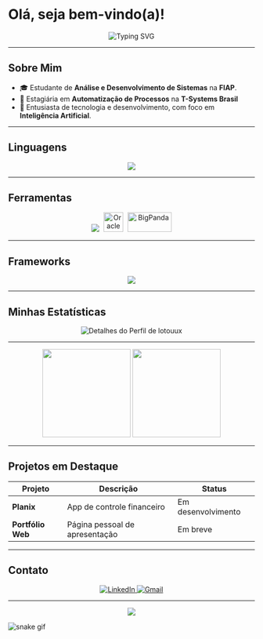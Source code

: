 # Olá, seja bem-vindo(a)!

<p align="center">
  <img src="https://readme-typing-svg.demolab.com?font=Fira+Code&weight=700&size=24&pause=1000&color=8E44AD&center=true&vCenter=true&width=435&lines=Hello+World!" alt="Typing SVG" />
</p>

---

## Sobre Mim

- 🎓 Estudante de **Análise e Desenvolvimento de Sistemas** na **FIAP**.
- 🏢 Estagiária em **Automatização de Processos** na **T-Systems Brasil**
- 💜 Entusiasta de tecnologia e desenvolvimento, com foco em **Inteligência Artificial**.
  
---

## Linguagens
<p align="center"> <img src="https://skillicons.dev/icons?i=python,java,javascript&theme=dark" /> </p>

---

## Ferramentas
<p align="center">
  <!-- Ícones do SkillIcons -->
  <img src="https://skillicons.dev/icons?i=git,figma,pycharm,vscode&theme=dark" />

  <!-- Ícone manual do Oracle -->
  <img src="https://cdn.worldvectorlogo.com/logos/oracle-6.svg" alt="Oracle" width="40" height="40" style="margin-left: 5px;" />

  <!-- Ícone manual do BigPanda (logo improvisado como imagem) -->
  <img src="https://assets-global.website-files.com/5ed76f3dd6c971a9c744b7ae/600af1be5c9f391b7ccf2c3c_bigpanda-logo.svg" alt="BigPanda" width="90" height="40" style="margin-left: 5px;" />
</p>


---

## Frameworks
<p align="center"> <img src="https://skillicons.dev/icons?i=nodejs&theme=dark" /> </p>

---

## Minhas Estatísticas
<p align="center">
  <img src="https://github-profile-summary-cards.vercel.app/api/cards/profile-details?username=lotouux&theme=tokyonight" alt="Detalhes do Perfil de lotouux" />
</p>

---

<p align="center">
  <img height="180em" src="https://github-readme-stats.vercel.app/api?username=lotouux&show_icons=true&theme=material-palenight&include_all_commits=true&count_private=true"/>
  <img height="180em" src="https://github-readme-stats.vercel.app/api/top-langs/?username=lotouux&layout=compact&langs_count=8&theme=material-palenight"/>
</p>

---

## Projetos em Destaque

| Projeto         | Descrição                     | Status             |
|-----------------|-------------------------------|--------------------|
| **Planix**| App de controle financeiro     | Em desenvolvimento |
| **Portfólio Web** | Página pessoal de apresentação | Em breve           |

---

## Contato

<p align="center">
  <a href="https://www.linkedin.com/in/beatriz-camargo-serafini-b8b667349/" target="_blank"> <img src="https://img.shields.io/badge/LinkedIn-8e44ad?style=for-the-badge&logo=linkedin&logoColor=white" alt="LinkedIn" />
  </a>
  <a href="mailto:beatriz.c.serafini@gmail.com" target="_blank"> <img src="https://img.shields.io/badge/Gmail-8e44ad?style=for-the-badge&logo=gmail&logoColor=white" alt="Gmail" />
  </a>
  </p>

---

<p align="center">
  <img src="https://capsule-render.vercel.app/api?type=waving&color=9F7AEA&height=150&section=footer"/>
</p>

![snake gif](https://github.com/Luis-droid-poing/Luis-droid-poing/blob/output/github-contribution-grid-snake.svg)
